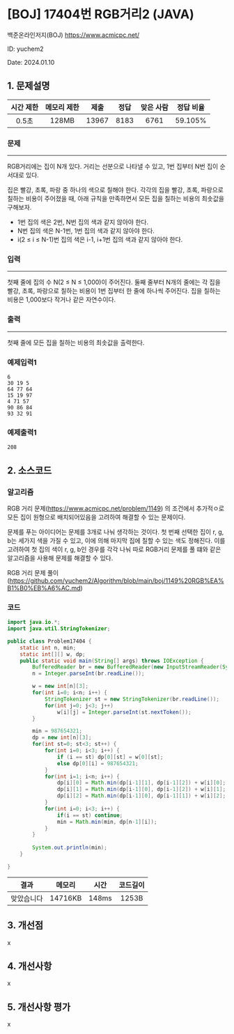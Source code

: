 # [BOJ] 17404번 RGB거리2 (JAVA)
백준온라인저지(BOJ) https://www.acmicpc.net/

ID: yuchem2

Date: 2024.01.10
## 1. 문제설명
| 시간 제한 | 메모리 제한 | 제출  | 정답 | 맞은 사람 | 정답 비율 |
| :---: | :---: | :---: | :---: | :---: | :---: |
| 0.5초 | 128MB | 13967 | 8183 | 6761 | 59.105% |

### 문제
---
RGB거리에는 집이 N개 있다. 거리는 선분으로 나타낼 수 있고, 1번 집부터 N번 집이 순서대로 있다.

집은 빨강, 초록, 파랑 중 하나의 색으로 칠해야 한다. 각각의 집을 빨강, 초록, 파랑으로 칠하는 비용이 주어졌을 때, 아래 규칙을 만족하면서 모든 집을 칠하는 비용의 최솟값을 구해보자.

+ 1번 집의 색은 2번, N번 집의 색과 같지 않아야 한다.
+ N번 집의 색은 N-1번, 1번 집의 색과 같지 않아야 한다.
+ i(2 ≤ i ≤ N-1)번 집의 색은 i-1, i+1번 집의 색과 같지 않아야 한다.

### 입력
---
첫째 줄에 집의 수 N(2 ≤ N ≤ 1,000)이 주어진다. 둘째 줄부터 N개의 줄에는 각 집을 빨강, 초록, 파랑으로 칠하는 비용이 1번 집부터 한 줄에 하나씩 주어진다. 집을 칠하는 비용은 1,000보다 작거나 같은 자연수이다.

### 출력
---
첫째 줄에 모든 집을 칠하는 비용의 최솟값을 출력한다.

### 예제입력1
```
6
30 19 5
64 77 64
15 19 97
4 71 57
90 86 84
93 32 91
```
### 예제출력1
```
208
```
## 2. 소스코드

### 알고리즘
RGB 거리 문제(https://www.acmicpc.net/problem/1149) 의 조건에서 추가적ㅇ로 모든 집이 원형으로 배치되어있음을 고려하여 해결할 수 있는 문제이다.  

문제를 푸는 아이디어는 문제를 3개로 나눠 생각하는 것이다. 첫 번째 선택한 집이 r, g, b는 세가지 색을 가질 수 있고, 이에 의해 마지막 집에 칠할 수 있는 색도 정해진다. 
이를 고려하여 첫 집의 색이 r, g, b인 경우를 각각 나눠 따로 RGB거리 문제를 풀 떄와 같은 알고리즘을 사용해 문제를 해결할 수 있다. 

RGB 거리 문제 풀이(https://github.com/yuchem2/Algorithm/blob/main/boj/1149%20RGB%EA%B1%B0%EB%A6%AC.md)

### 코드
```java
import java.io.*;
import java.util.StringTokenizer;

public class Problem17404 {
    static int n, min;
    static int[][] w, dp;
    public static void main(String[] args) throws IOException {
        BufferedReader br = new BufferedReader(new InputStreamReader(System.in));
        n = Integer.parseInt(br.readLine());

        w = new int[n][3];
        for(int i=0; i<n; i++) {
            StringTokenizer st = new StringTokenizer(br.readLine());
            for(int j=0; j<3; j++)
                w[i][j] = Integer.parseInt(st.nextToken());
        }

        min = 987654321;
        dp = new int[n][3];
        for(int st=0; st<3; st++) {
            for(int i=0; i<3; i++) {
                if (i == st) dp[0][st] = w[0][st];
                else dp[0][i] = 987654321;
            }
            for(int i=1; i<n; i++) {
                dp[i][0] = Math.min(dp[i-1][1], dp[i-1][2]) + w[i][0];
                dp[i][1] = Math.min(dp[i-1][0], dp[i-1][2]) + w[i][1];
                dp[i][2] = Math.min(dp[i-1][0], dp[i-1][1]) + w[i][2];
            }
            for(int i=0; i<3; i++) {
                if(i == st) continue;
                min = Math.min(min, dp[n-1][i]);
            }
        }
            
        System.out.println(min);   
    }

}

```
| 결과 | 메모리 | 시간 | 코드길이 |
|:---:|:-----: | :---: | :----: |
| 맞았습니다 | 14716KB | 148ms | 1253B |

## 3. 개선점
x
## 4. 개선사항
x
## 5. 개선사항 평가
x
